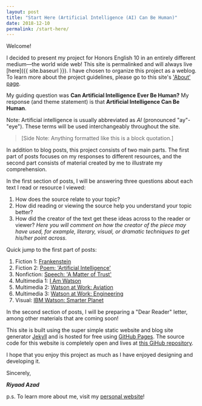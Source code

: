 ```yaml
---
layout: post
title: "Start Here (Artificial Intelligence (AI) Can Be Human)"
date: 2018-12-10
permalink: /start-here/
---
```


Welcome!

I decided to present my project for Honors English 10 in an entirely different medium&mdash;the world wide web!
This site is permalinked and will always live [here]({{ site.baseurl }}).
I have chosen to organize this project as a weblog.
To learn more about the project guidelines, please go to this site's ['About' page](about/).

My guiding question was **Can Artificial Intelligence Ever Be Human?**
My response (and theme statement) is that **Artificial Intelligence Can Be Human**.

Note: Artificial intelligence is usually abbreviated as *AI* (pronounced "ay"-"eye"). These terms will be used interchangeably throughout the site.

> [Side Note: Anything formatted like this is a block quotation.]

In addition to blog posts, this project consists of two main parts.
The first part of posts focuses on my responses to different resources, and the second part consists of material created by me to illustrate my comprehension.

In the first section of posts, I will be answering three questions about each text I read or resource I viewed:
1. How does the source relate to your topic?
2. How did reading or viewing the source help you understand your topic better?
3. How did the creator of the text get these ideas across to the reader or viewer? *Here you will comment on how the creator of the piece may have used, for example, literary, visual, or dramatic techniques to get his/her point across.*


Quick jump to the first part of posts:
1. Fiction 1: [Frankenstein](/multi-genre-project/frankenstein/)
2. Fiction 2: [Poem: 'Artificial Intelligence'](/multi-genre-project/ai-poem/)
3. Nonfiction: [Speech: 'A Matter of Trust'](/multi-genre-project/ai-matter-trust/)
4. Multimedia 1: [I Am Watson](/multi-genre-project/watson/)
5. Multimedia 2: [Watson at Work: Aviation](/multi-genre-project/watson-work-aviation/)
6. Multimedia 3: [Watson at Work: Engineering](/multi-genre-project/watson-work-engineering/)
7. Visual: [IBM Watson: Smarter Planet](/multi-genre-project/smarter-planet/)

In the second section of posts, I will be preparing a "Dear Reader" letter, among other materials that are coming soon!

<!-- Quick jump to the second part of posts:
1. [Lorem](#)
2. [Ipsum](#)
3. [Dolor](#)
4. [Sit](#)
5. [Amet](#) -->

This site is built using the super simple static website and blog site generator [Jekyll](https://jekyllrb.com/) and is hosted for free using [GitHub Pages](https://pages.github.com/). The source code for this website is completely open and lives at [this GiHub repository](https://github.com/riyaadazad/multi-genre-project).

I hope that you enjoy this project as much as I have enjoyed designing and developing it.

Sincerely,

***Riyaad Azad***

p.s. To learn more about me, visit my [personal website](https://riyaadazad.github.io/)!
